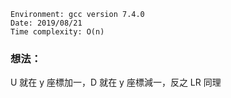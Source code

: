 ```
Environment: gcc version 7.4.0
Date: 2019/08/21
Time complexity: O(n)
```

### 想法：

U 就在 y 座標加一，D 就在 y 座標減一，反之 LR 同理
